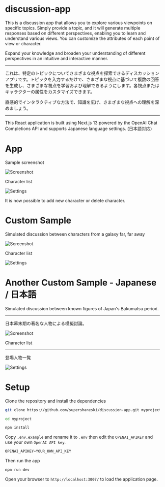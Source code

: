 discussion-app
======

This is a discussion app that allows you to explore various viewpoints on specific topics. Simply provide a topic, and it will generate multiple responses based on different perspectives, enabling you to learn and understand various views. You can customize the attributes of each point of view or character. 

Expand your knowledge and broaden your understanding of different perspectives in an intuitive and interactive manner.

---

これは、特定のトピックについてさまざまな視点を探索できるディスカッションアプリです。トピックを入力するだけで、さまざまな視点に基づいて複数の回答を生成し、さまざまな視点を学習および理解できるようにします。各視点またはキャラクターの属性をカスタマイズできます。

直感的でインタラクティブな方法で、知識を広げ、さまざまな視点への理解を深めましょう。

---

This React application is built using Next.js 13 powered by the OpenAI Chat Completions API and supports Japanese language settings. (日本語対応)

# App

Sample screenshot

<picture>
  <source media="(prefers-color-scheme: light)" srcset="./docs/screenshot02.jpeg">
  <source media="(prefers-color-scheme: dark)" srcset="./docs/screenshot12.jpeg">
  <img alt="Screenshot" src="./docs/screenshot02.jpeg">
</picture>

Character list

<picture>
  <source media="(prefers-color-scheme: light)" srcset="./docs/screenshot01.png">
  <source media="(prefers-color-scheme: dark)" srcset="./docs/screenshot11.png">
  <img alt="Settings" src="./docs/screenshot01.png">
</picture>

It is now possible to add new character or delete character.


# Custom Sample

Simulated discussion between characters from a galaxy far, far away

<picture>
  <source media="(prefers-color-scheme: light)" srcset="./docs/screenshot03.jpeg">
  <source media="(prefers-color-scheme: dark)" srcset="./docs/screenshot13.jpeg">
  <img alt="Screenshot" src="./docs/screenshot03.jpeg">
</picture>

Character list

<picture>
  <source media="(prefers-color-scheme: light)" srcset="./docs/screenshot04.jpeg">
  <source media="(prefers-color-scheme: dark)" srcset="./docs/screenshot14.jpeg">
  <img alt="Settings" src="./docs/screenshot04.jpeg">
</picture>

# Another Custom Sample - Japanese / 日本語

Simulated discussion between known figures of Japan's Bakumatsu period.

---

日本幕末期の著名な人物による模擬討論。

<picture>
  <source media="(prefers-color-scheme: light)" srcset="./docs/screenshot05.jpeg">
  <source media="(prefers-color-scheme: dark)" srcset="./docs/screenshot15.jpeg">
  <img alt="Screenshot" src="./docs/screenshot05.jpeg">
</picture>

Character list

---

登場人物一覧

<picture>
  <source media="(prefers-color-scheme: light)" srcset="./docs/screenshot06.jpeg">
  <source media="(prefers-color-scheme: dark)" srcset="./docs/screenshot16.jpeg">
  <img alt="Settings" src="./docs/screenshot06.jpeg">
</picture>

# Setup

Clone the repository and install the dependencies

```sh
git clone https://github.com/supershaneski/discussion-app.git myproject

cd myproject

npm install
```

Copy `.env.example` and rename it to `.env` then edit the `OPENAI_APIKEY` and use your own `OpenAI API key`.

```javascript
OPENAI_APIKEY=YOUR_OWN_API_KEY
```

Then run the app

```sh
npm run dev
```

Open your browser to `http://localhost:3007/` to load the application page.

